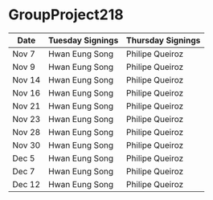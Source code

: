 # GroupProject218
| Date       | Tuesday Signings | Thursday Signings |
|------------|------------------|------------------|
| Nov 7      | Hwan Eung Song   | Philipe Queiroz  |
| Nov 9      | Hwan Eung Song   | Philipe Queiroz  |
| Nov 14     | Hwan Eung Song   | Philipe Queiroz  |
| Nov 16     | Hwan Eung Song   | Philipe Queiroz  |
| Nov 21     | Hwan Eung Song   | Philipe Queiroz  |
| Nov 23     | Hwan Eung Song   | Philipe Queiroz  |
| Nov 28     | Hwan Eung Song   | Philipe Queiroz  |
| Nov 30     | Hwan Eung Song   | Philipe Queiroz  |
| Dec 5      | Hwan Eung Song   | Philipe Queiroz  |
| Dec 7      | Hwan Eung Song   | Philipe Queiroz  |
| Dec 12     | Hwan Eung Song   | Philipe Queiroz  |

